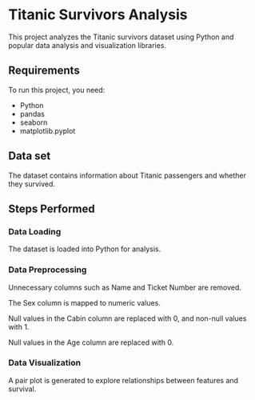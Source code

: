 
# Titanic Survivors Analysis

This project analyzes the Titanic survivors dataset using Python and popular data analysis and visualization libraries.

## Requirements
To run this project, you need:

- Python  
- pandas  
- seaborn  
- matplotlib.pyplot  

## Data set

The dataset contains information about Titanic passengers and whether they survived.

## Steps Performed

### Data Loading
The dataset is loaded into Python for analysis.

### Data Preprocessing

Unnecessary columns such as Name and Ticket Number are removed.

The Sex column is mapped to numeric values.

Null values in the Cabin column are replaced with 0, and non-null values with 1.

Null values in the Age column are replaced with 0.

### Data Visualization
A pair plot is generated to explore relationships between features and survival.
